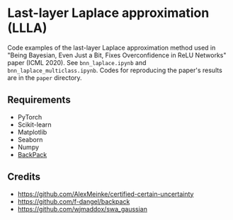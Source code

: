 # Last-layer Laplace approximation (LLLA)

Code examples of the last-layer Laplace approximation method used in "Being Bayesian, Even Just a Bit, Fixes Overconfidence in ReLU Networks" paper (ICML 2020). See `bnn_laplace.ipynb` and `bnn_laplace_multiclass.ipynb`. Codes for reproducing the paper's results are in the `paper` directory.


## Requirements

* PyTorch
* Scikit-learn
* Matplotlib
* Seaborn
* Numpy
* [BackPack](https://github.com/f-dangel/backpack)


## Credits

* <https://github.com/AlexMeinke/certified-certain-uncertainty>
* <https://github.com/f-dangel/backpack>
* <https://github.com/wjmaddox/swa_gaussian>
